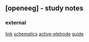 ## [openeeg] - study notes



### external
[link](http://openeeg.sourceforge.net/doc/)
[schematics](http://openeeg.sourceforge.net/doc/modeeg/modEEGamp-v1.0.png)
[active-eletrode](http://bioera.net/bw/ae/active_prototype2.html)
[guide](https://users.dcc.uchile.cl/~peortega/ae/)